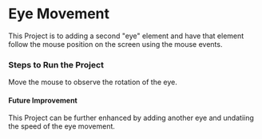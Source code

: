 # Eye Movement 
This Project is to adding a second "eye" element and have that element follow the mouse position on the screen using the mouse events.

### Steps to Run the Project
Move the mouse to observe the rotation of the eye.

#### Future Improvement
This Project can be further enhanced by adding another eye and undatiing the speed of the eye movement.

